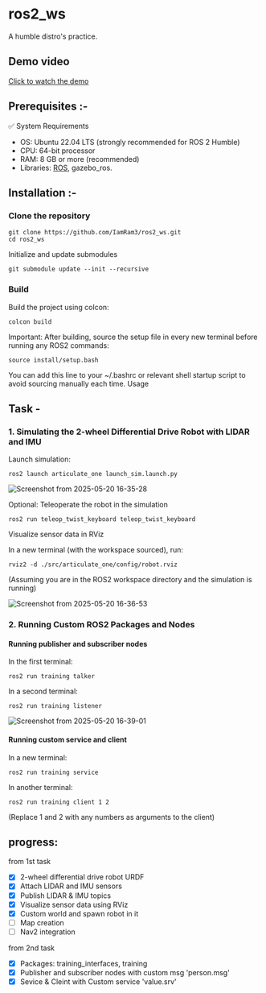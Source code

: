 # ros2_ws
A humble distro's practice.

## Demo video
[Click to watch the demo](https://drive.google.com/file/d/1LIyxLz-5gxEQXeS0jAg2ZJjzHv6a5EfB/view?usp=sharing)

## Prerequisites :-
✅ System Requirements
 - OS: Ubuntu 22.04 LTS (strongly recommended for ROS 2 Humble)
 - CPU: 64-bit processor
 - RAM: 8 GB or more (recommended)
 - Libraries: [ROS](https://docs.ros.org/en/humble/Installation/Ubuntu-Install-Debs.html), gazebo_ros.

## Installation :- 

### Clone the repository

    git clone https://github.com/IamRam3/ros2_ws.git
    cd ros2_ws

Initialize and update submodules

    git submodule update --init --recursive

### Build

Build the project using colcon:

    colcon build

Important:
After building, source the setup file in every new terminal before running any ROS2 commands:

    source install/setup.bash

You can add this line to your ~/.bashrc or relevant shell startup script to avoid sourcing manually each time.
Usage

## Task -

### 1. Simulating the 2-wheel Differential Drive Robot with LIDAR and IMU

 Launch simulation:

    ros2 launch articulate_one launch_sim.launch.py

![Screenshot from 2025-05-20 16-35-28](https://github.com/user-attachments/assets/c5eaf2a3-4d23-425b-9786-8c450301394f)


Optional: Teleoperate the robot in the simulation

    ros2 run teleop_twist_keyboard teleop_twist_keyboard

Visualize sensor data in RViz

In a new terminal (with the workspace sourced), run:

    rviz2 -d ./src/articulate_one/config/robot.rviz

(Assuming you are in the ROS2 workspace directory and the simulation is running)

![Screenshot from 2025-05-20 16-36-53](https://github.com/user-attachments/assets/291f6b75-c774-442b-bcea-b1a49e4a0af0)


### 2. Running Custom ROS2 Packages and Nodes

#### Running publisher and subscriber nodes

In the first terminal:

    ros2 run training talker

In a second terminal:

    ros2 run training listener

![Screenshot from 2025-05-20 16-39-01](https://github.com/user-attachments/assets/d69a6cf9-20d6-487d-ac82-45d78116ca28)


#### Running custom service and client

In a new terminal:

    ros2 run training service

In another terminal:

    ros2 run training client 1 2

(Replace 1 and 2 with any numbers as arguments to the client)

## progress:
from 1st task
- [x] 2-wheel differential drive robot URDF
- [x] Attach LIDAR and IMU sensors
- [x] Publish LIDAR & IMU topics
- [x] Visualize sensor data using RViz
- [x] Custom world and spawn robot in it
- [ ] Map creation
- [ ] Nav2 integration

from 2nd task
- [x] Packages: training_interfaces, training
- [x] Publisher and subscriber nodes with custom msg 'person.msg'
- [x] Sevice & Cleint with Custom service 'value.srv' 
